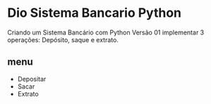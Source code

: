 # Dio Sistema Bancario Python

Criando um Sistema Bancário com Python Versão 01 implementar 3 operações:
Depósito, saque e extrato.

## menu

- Depositar
- Sacar
- Extrato

